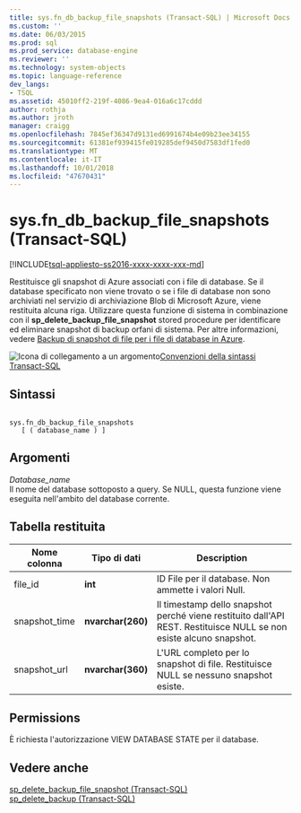 ```yaml
---
title: sys.fn_db_backup_file_snapshots (Transact-SQL) | Microsoft Docs
ms.custom: ''
ms.date: 06/03/2015
ms.prod: sql
ms.prod_service: database-engine
ms.reviewer: ''
ms.technology: system-objects
ms.topic: language-reference
dev_langs:
- TSQL
ms.assetid: 45010ff2-219f-4086-9ea4-016a6c17cddd
author: rothja
ms.author: jroth
manager: craigg
ms.openlocfilehash: 7845ef36347d9131ed6991674b4e09b23ee34155
ms.sourcegitcommit: 61381ef939415fe019285def9450d7583df1fed0
ms.translationtype: MT
ms.contentlocale: it-IT
ms.lasthandoff: 10/01/2018
ms.locfileid: "47670431"
---
```

# <a name="sysfndbbackupfilesnapshots-transact-sql"></a>sys.fn_db_backup_file_snapshots (Transact-SQL)
[!INCLUDE[tsql-appliesto-ss2016-xxxx-xxxx-xxx-md](../../includes/tsql-appliesto-ss2016-xxxx-xxxx-xxx-md.md)]

  Restituisce gli snapshot di Azure associati con i file di database. Se il database specificato non viene trovato o se i file di database non sono archiviati nel servizio di archiviazione Blob di Microsoft Azure, viene restituita alcuna riga. Utilizzare questa funzione di sistema in combinazione con il **sp_delete_backup_file_snapshot** stored procedure per identificare ed eliminare snapshot di backup orfani di sistema. Per altre informazioni, vedere [Backup di snapshot di file per i file di database in Azure](../../relational-databases/backup-restore/file-snapshot-backups-for-database-files-in-azure.md).  
  
 ![Icona di collegamento a un argomento](../../database-engine/configure-windows/media/topic-link.gif "Icona di collegamento a un argomento")[Convenzioni della sintassi Transact-SQL](../../t-sql/language-elements/transact-sql-syntax-conventions-transact-sql.md)  
  
## <a name="syntax"></a>Sintassi  
  
```  
  
sys.fn_db_backup_file_snapshots   
   [ ( database_name ) ]  
```  
  
## <a name="arguments"></a>Argomenti  
 *Database_name*  
 Il nome del database sottoposto a query. Se NULL, questa funzione viene eseguita nell'ambito del database corrente.  
  
## <a name="table-returned"></a>Tabella restituita  
  
|Nome colonna|Tipo di dati|Description|  
|-----------------|---------------|-----------------|  
|file_id|**int**|ID File per il database. Non ammette i valori Null.|  
|snapshot_time|**nvarchar(260)**|Il timestamp dello snapshot perché viene restituito dall'API REST. Restituisce NULL se non esiste alcuno snapshot.|  
|snapshot_url|**nvarchar(360)**|L'URL completo per lo snapshot di file. Restituisce NULL se nessuno snapshot esiste.|  
  
## <a name="permissions"></a>Permissions  
 È richiesta l'autorizzazione VIEW DATABASE STATE per il database.  
  
## <a name="see-also"></a>Vedere anche  
 [sp_delete_backup_file_snapshot &#40;Transact-SQL&#41;](../../relational-databases/system-stored-procedures/snapshot-backup-sp-delete-backup-file-snapshot.md)   
 [sp_delete_backup &#40;Transact-SQL&#41;](../../relational-databases/system-stored-procedures/snapshot-backup-sp-delete-backup.md)  
  
  
